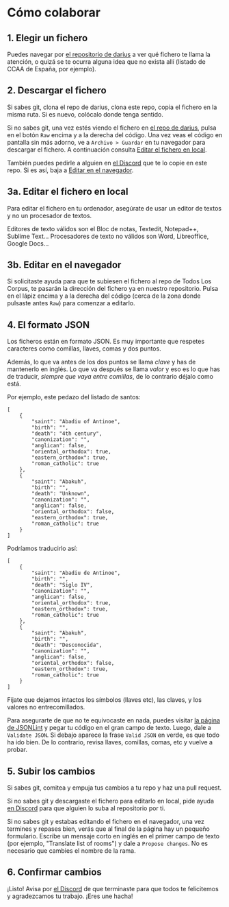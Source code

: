 # Cómo colaborar

## 1. Elegir un fichero

Puedes navegar por [el repositorio de darius](http://github.com/dariusk/corpora) a ver qué fichero te llama la atención, o quizá se te ocurra alguna idea que no exista allí (listado de CCAA de España, por ejemplo).

## 2. Descargar el fichero

Si sabes git, clona el repo de darius, clona este repo, copia el fichero en la misma ruta. Si es nuevo, colócalo donde tenga sentido.

Si no sabes git, una vez estés viendo el fichero en [el repo de darius](http://github.com/dariusk/corpora), pulsa en el botón `Raw` encima y a la derecha del código. Una vez veas el código en pantalla sin más adorno, ve a `Archivo > Guardar` en tu navegador para descargar el fichero. A continuación consulta [Editar el fichero en local](#3a-editar-el-fichero-en-local).

También puedes pedirle a alguien en [el Discord](https://discord.gg/gWxrvdh) que te lo copie en este repo. Si es así, baja a [Editar en el navegador](#3b-editar-en-el-navegador).

## 3a. Editar el fichero en local

Para editar el fichero en tu ordenador, asegúrate de usar un editor de textos y no un procesador de textos.

Editores de texto válidos son el Bloc de notas, Textedit, Notepad++, Sublime Text... Procesadores de texto no válidos son Word, Libreoffice, Google Docs...

## 3b. Editar en el navegador

Si solicitaste ayuda para que te subiesen el fichero al repo de Todos Los Corpus, te pasarán la dirección del fichero ya en nuestro repositorio. Pulsa en el lápiz encima y a la derecha del código (cerca de la zona donde pulsaste antes `Raw`) para comenzar a editarlo. 

## 4. El formato JSON

Los ficheros están en formato JSON. Es muy importante que respetes caracteres como comillas, llaves, comas y dos puntos.

Además, lo que va antes de los dos puntos se llama _clave_ y has de mantenerlo en inglés. Lo que va después se llama _valor_ y eso es lo que has de traducir, _siempre que vaya entre comillas_, de lo contrario déjalo como está.

Por ejemplo, este pedazo del listado de santos:

```
[
    {
        "saint": "Abadiu of Antinoe",
        "birth": "",
        "death": "4th century",
        "canonization": "",
        "anglican": false,
        "oriental_orthodox": true,
        "eastern_orthodox": true,
        "roman_catholic": true
    },
    {
        "saint": "Abakuh",
        "birth": "",
        "death": "Unknown",
        "canonization": "",
        "anglican": false,
        "oriental_orthodox": false,
        "eastern_orthodox": true,
        "roman_catholic": true
    }
]
```

Podríamos traducirlo así:

```
[
	{
		"saint": "Abadiu de Antinoe",
		"birth": "",
		"death": "Siglo IV",
		"canonization": "",
		"anglican": false,
		"oriental_orthodox": true,
		"eastern_orthodox": true,
		"roman_catholic": true
	},
	{
		"saint": "Abakuh",
		"birth": "",
		"death": "Desconocida",
		"canonization": "",
		"anglican": false,
		"oriental_orthodox": false,
		"eastern_orthodox": true,
		"roman_catholic": true
	}
]
```

Fíjate que dejamos intactos los símbolos (llaves etc), las claves, y los valores no entrecomillados.

Para asegurarte de que no te equivocaste en nada, puedes visitar [la página de JSONLint](http://jsonlint.com) y pegar tu código en el gran campo de texto. Luego, dale a `Validate JSON`. Si debajo aparece la frase `Valid JSON` en verde, es que todo ha ido bien. De lo contrario, revisa llaves, comillas, comas, etc y vuelve a probar.

## 5. Subir los cambios

Si sabes git, comitea y empuja tus cambios a tu repo y haz una pull request.

Si no sabes git y descargaste el fichero para editarlo en local, pide ayuda [en Discord](https://discord.gg/gWxrvdh) para que alguien lo suba al repositorio por ti.

Si no sabes git y estabas editando el fichero en el navegador, una vez termines y repases bien, verás que al final de la página hay un pequeño formulario. Escribe un mensaje corto en inglés en el primer campo de texto (por ejemplo, "Translate list of rooms") y dale a `Propose changes`. No es necesario que cambies el nombre de la rama.

## 6. Confirmar cambios

¡Listo! Avisa por [el Discord](https://discord.gg/gWxrvdh) de que terminaste para que todos te felicitemos y agradezcamos tu trabajo. ¡Eres une hacha!
